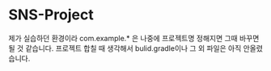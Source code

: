 # SNS-Project
제가 실습하던 환경이라 com.example.* 은 나중에 프로젝트명 정해지면 그때 바꾸면 될 것 같습니다.
프로젝트 합칠 때 생각해서 bulid.gradle이나 그 외 파일은 아직 안올렸습니다.
